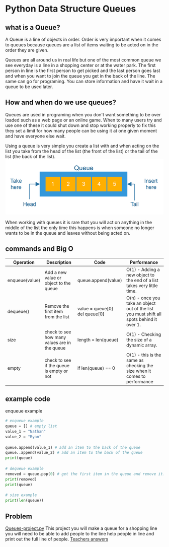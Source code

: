 # Python Data Structure Queues
## what is a Queue?
A Queue is a line of objects in order. Order is very important when it comes to queues because queues are a list of items waiting to be acted on in the order they are given. 

Queues are all around us in real life but one of the most common queue we see everyday is a line in a shopping center or at the water park. The first person in line is the first person to get picked and the last person goes last and when you want to join the queue you get in the back of the line. The same can go for programing. You can store information and have it wait in a queue to be used later.
## How and when do we use queues?
Queues are used in programing when you don't want something to be over loaded such as a web page or an online game. When to many users try and use one of these it could shut down and stop working properly to fix this they set a limit for how many people can be using it at one given moment and have everyone else wait. 

Using a queue is very simple you create a list with and when acting on the list you take from the head of the list (the front of the list) or the tail of the list (the back of the list).
![queue](Images\queue-image.png)

 When working with queues it is rare that you will act on anything in the middle of the list the only time this happens is when someone no longer wants to be in the queue and leaves without being acted on.

## commands and Big O
Operation | Description | Code    | Performance
-------- | -------- | --------|--------
enqueue(value) | Add a new value or object to the queue | queue.append(value) | O(1) - Adding a new object to the end of a list takes very little time.
dequeue() | Remove the first item from the list | value = queue[0] <br> del queue[0]|O(n) - once you take an object out of the list you must shift all spots behind it over 1.
size | check to see how many values are in the queue | length = len(queue) | O(1) - Checking the size of a dynamic array.
empty | check to see if the queue is empty or not | if len(queue) == 0| O(1) - this is the same as checking the size when it comes to performance

## example code
enqueue example
```python
# enqueue example
queue = [] # empty list
value_1 = "Nathan"
value_2 = "Ryan"

queue.append(value_1) # add an item to the back of the queue
queue..append(value_2) # add an item to the back of the queue
print(queue)

# dequeue example
removed = queue.pop(0) # get the first item in the queue and remove it.
print(removed)
print(queue)

# size example
print(len(queue))
```

## Problem
[Queues-project.py](Python-files\Queues-project.py) This project you will make a queue for a shopping line you will need to be able to add people to the line help people in line and print out the full line of people.
[Teachers answers](Python-files\Queues-project-answers.py)